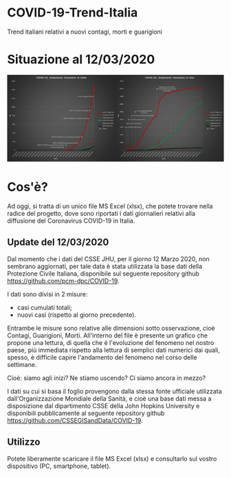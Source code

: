 # COVID-19-Trend-Italia
Trend italiani relativi a nuovi contagi, morti e guarigioni

# Situazione al 12/03/2020
![Situazione aggiornata al 12/03/2020](/plot/2020.03.12.png)

# Cos'è?
Ad oggi, si tratta di un unico file MS Excel (xlsx), che potete trovare nella radice del progetto, dove sono riportati i dati giornalieri relativi alla diffusione del Coronavirus COVID-19 in Italia.

## Update del 12/03/2020
Dal momento che i dati del CSSE JHU, per il giorno 12 Marzo 2020, non sembrano aggiornati, per tale data è stata utilizzata la base dati della Protezione Civile Italiana, disponibile sul seguente repository github https://github.com/pcm-dpc/COVID-19.

I dati sono divisi in 2 misure:<br/>
- casi cumulati totali;<br/>
- nuovi casi (rispetto al giorno precedente).<br/>

Entrambe le misure sono relative alle dimensioni sotto osservazione, cioè Contagi, Guarigioni, Morti.
All'interno del file è presente un grafico che propone una lettura, di quella che è l'evoluzione del fenomeno nel nostro paese, più immediata rispetto alla lettura di semplici dati numerici dai quali, spesso, è difficile capire l'andamento del fenomeno nel corso delle settimane.

Cioè: siamo agli inizi? Ne stiamo uscendo? Ci siamo ancora in mezzo?

I dati su cui si basa il foglio provengono dalla stessa fonte ufficiale utilizzata dall'Organizzazione Mondiale della Sanità, e cioè una base dati messa a disposizione dal dipartimento CSSE della John Hopkins University e disponibili pubblicamente al seguente repository github https://github.com/CSSEGISandData/COVID-19.

## Utilizzo
Potete liberamente scaricare il file MS Excel (xlsx) e consultarlo sul vostro dispositivo (PC, smartphone, tablet).

